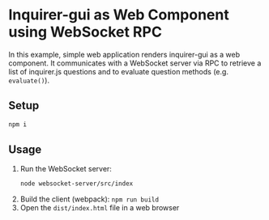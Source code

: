 # Inquirer-gui as Web Component using WebSocket RPC
In this example, simple web application renders inquirer-gui as a web component. It communicates with a WebSocket server via RPC to retrieve a list of inquirer.js questions and to evaluate question methods (e.g. `evaluate()`).

## Setup
```sh
npm i
```

## Usage
1. Run the WebSocket server:
    ```sh
    node websocket-server/src/index
    ```
2. Build the client (webpack): `npm run build`
1. Open the `dist/index.html` file in a web browser
